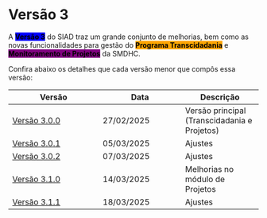 # Versão 3

A <mark style="background-color:blue;">**Versão 3**</mark> do SIAD traz um grande conjunto de melhorias, bem como as novas funcionalidades para gestão do <mark style="background-color:orange;">**Programa Transcidadania**</mark> e <mark style="background-color:purple;">**Monitoramento de Projetos**</mark> da SMDHC.

Confira abaixo os detalhes que cada versão menor que compôs essa versão:

<table><thead><tr><th width="166">Versão</th><th width="150">Data</th><th>Descrição</th></tr></thead><tbody><tr><td><a href="versao-3.0.0.md">Versão 3.0.0</a></td><td>27/02/2025</td><td>Versão principal (Transcidadania e Projetos)</td></tr><tr><td><a href="versao-3.0.1.md">Versão 3.0.1</a></td><td>05/03/2025</td><td>Ajustes</td></tr><tr><td><a href="versao-3.0.2.md">Versão 3.0.2</a></td><td>07/03/2025</td><td>Ajustes</td></tr><tr><td><a href="versao-3.1.0.md">Versão 3.1.0</a></td><td>14/03/2025</td><td>Melhorias no módulo de Projetos</td></tr><tr><td><a href="versao-3.1.1.md">Versão 3.1.1</a> </td><td>18/03/2025</td><td>Ajustes</td></tr></tbody></table>

